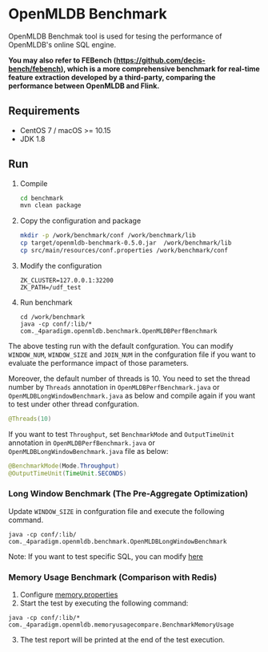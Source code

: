 # OpenMLDB Benchmark

OpenMLDB Benchmak tool is used for tesing the performance of OpenMLDB's online SQL engine.

**You may also refer to FEBench (https://github.com/decis-bench/febench), which is a more comprehensive benchmark for real-time feature extraction developed by a third-party, comparing the performance between OpenMLDB and Flink.**

## Requirements

- CentOS 7 / macOS >= 10.15
- JDK 1.8

## Run

1. Compile
    ```bash
    cd benchmark
    mvn clean package
    ```
2. Copy the configuration and package
    ```bash
    mkdir -p /work/benchmark/conf /work/benchmark/lib
    cp target/openmldb-benchmark-0.5.0.jar  /work/benchmark/lib
    cp src/main/resources/conf.properties /work/benchmark/conf
    ```
3. Modify the configuration
    ```
    ZK_CLUSTER=127.0.0.1:32200
    ZK_PATH=/udf_test
    ```
4. Run benchmark
    ```
    cd /work/benchmark
    java -cp conf/:lib/* com._4paradigm.openmldb.benchmark.OpenMLDBPerfBenchmark
    ```

The above testing run with the default confguration. You can modify `WINDOW_NUM`, `WINDOW_SIZE` and `JOIN_NUM` in the confguration file if you want to evaluate the performance impact of those parameters.

Moreover, the default number of threads is 10. You need to set the thread number by `Threads` annotation in `OpenMLDBPerfBenchmark.java` or `OpenMLDBLongWindowBenchmark.java` as below and compile again if you want to test under other thread confguration.
```java
@Threads(10)
```
If you want to test `Throughput`, set `BenchmarkMode` and `OutputTimeUnit` annotation in `OpenMLDBPerfBenchmark.java` or `OpenMLDBLongWindowBenchmark.java` file as below:
```java
@BenchmarkMode(Mode.Throughput)
@OutputTimeUnit(TimeUnit.SECONDS)
```

### Long Window Benchmark (The Pre-Aggregate Optimization)
Update `WINDOW_SIZE` in confguration file and execute the following command. 
```
java -cp conf/:lib/ com._4paradigm.openmldb.benchmark.OpenMLDBLongWindowBenchmark
```

Note:
If you want to test specific SQL, you can modify [here](https://github.com/4paradigm/OpenMLDB/blob/main/benchmark/src/main/java/com/_4paradigm/openmldb/benchmark/Util.java#L71)


### Memory Usage Benchmark (Comparison with Redis)
1. Configure [memory.properties](src%2Fmain%2Fresources%2Fmemory.properties)
2. Start the test by executing the following command:
```
java -cp conf/:lib/* com._4paradigm.openmldb.memoryusagecompare.BenchmarkMemoryUsage
```
3. The test report will be printed at the end of the test execution.
